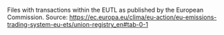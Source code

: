 Files with transactions within the EUTL as published by the European Commission.
Source:
https://ec.europa.eu/clima/eu-action/eu-emissions-trading-system-eu-ets/union-registry_en#tab-0-1
